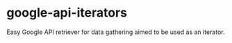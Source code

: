 # google-api-iterators
Easy Google API retriever for data gathering aimed to be used as an iterator.
